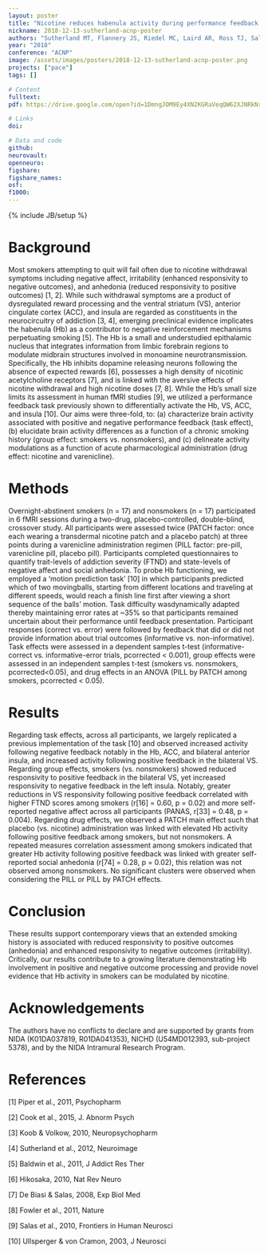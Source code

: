 ```yaml
---
layout: poster
title: "Nicotine reduces habenula activity during performance feedback among abstinent cigarette smokers"
nickname: 2018-12-13-sutherland-acnp-poster
authors: "Sutherland MT, Flannery JS, Riedel MC, Laird AR, Ross TJ, Salmeron BJ, Stein EA"
year: "2018"
conference: "ACNP"
image: /assets/images/posters/2018-12-13-sutherland-acnp-poster.png
projects: ["pace"]
tags: []

# Content
fulltext:
pdf: https://drive.google.com/open?id=1DmngJOM9Ey4XN2KGRaVeqQW62XJNRkNr

# Links
doi:

# Data and code
github:
neurovault:
openneuro:
figshare:
figshare_names:
osf:
f1000:
---
```

{% include JB/setup %}

# Background
Most smokers attempting to quit will fail often due to nicotine withdrawal symptoms including negative affect, irritability (enhanced responsivity to negative outcomes), and anhedonia (reduced responsivity to positive outcomes) [1, 2]. While such withdrawal symptoms are a product of dysregulated reward processing and the ventral striatum (VS), anterior cingulate cortex (ACC), and insula are regarded as constituents in the neurocircuitry of addiction [3, 4], emerging preclinical evidence implicates the habenula (Hb) as a contributor to negative reinforcement mechanisms perpetuating smoking [5]. The Hb is a small and understudied epithalamic nucleus that integrates information from limbic forebrain regions to modulate midbrain structures involved in monoamine neurotransmission. Specifically, the Hb inhibits dopamine releasing neurons following the absence of expected rewards [6], possesses a high density of nicotinic acetylcholine receptors [7], and is linked with the aversive effects of nicotine withdrawal and high nicotine doses [7, 8]. While the Hb’s small size limits its assessment in human fMRI studies [9], we utilized a performance feedback task previously shown to differentially activate the Hb, VS, ACC, and insula [10]. Our aims were three-fold, to: (a) characterize brain activity associated with positive and negative performance feedback (task effect), (b) elucidate brain activity differences as a function of a chronic smoking history (group effect: smokers vs. nonsmokers), and (c) delineate activity modulations as a function of acute pharmacological administration (drug effect: nicotine and varenicline).

# Methods
Overnight-abstinent smokers (n = 17) and nonsmokers (n = 17) participated in 6 fMRI sessions during a two-drug, placebo-controlled, double-blind, crossover study. All participants were assessed twice (PATCH factor: once each wearing a transdermal nicotine patch and a placebo patch) at three points during a varenicline administration regimen (PILL factor: pre-pill, varenicline pill, placebo pill). Participants completed questionnaires to quantify trait-levels of addiction severity (FTND) and state-levels of negative affect and social anhedonia. To probe Hb functioning, we employed a ‘motion prediction task’ [10] in which participants predicted which of two movingballs, starting from different locations and traveling at different speeds, would reach a finish line first after viewing a short sequence of the balls’ motion. Task difficulty wasdynamically adapted thereby maintaining error rates at ~35% so that participants remained uncertain about their performance until feedback presentation. Participant responses (correct vs. error) were followed by feedback that did or did not provide information about trial outcomes (informative vs. non-informative). Task effects were assessed in a dependent samples t-test (informative-correct vs. informative-error trials, pcorrected < 0.001), group effects were assessed in an independent samples t-test (smokers vs. nonsmokers, pcorrected<0.05), and drug effects in an ANOVA (PILL by PATCH among smokers, pcorrected < 0.05).

# Results
Regarding task effects, across all participants, we largely replicated a previous implementation of the task [10] and observed increased activity following negative feedback notably in the Hb, ACC, and bilateral anterior insula, and increased activity following positive feedback in the bilateral VS. Regarding group effects, smokers (vs. nonsmokers) showed reduced responsivity to positive feedback in the bilateral VS, yet increased responsivity to negative feedback in the left insula. Notably, greater reductions in VS responsivity following positive feedback correlated with higher FTND scores among smokers (r[16] = 0.60, p = 0.02) and more self-reported negative affect across all participants (PANAS, r[33] = 0.48, p = 0.004). Regarding drug effects, we observed a PATCH main effect such that placebo (vs. nicotine) administration was linked with elevated Hb activity following positive feedback among smokers, but not nonsmokers. A repeated measures correlation assessment among smokers indicated that greater Hb activity following positive feedback was linked with greater self-reported social anhedonia (r[74] = 0.28, p = 0.02), this relation was not observed among nonsmokers. No significant clusters were observed when considering the PILL or PILL by PATCH effects.

# Conclusion
These results support contemporary views that an extended smoking history is associated with reduced responsivity to positive outcomes (anhedonia) and enhanced responsivity to negative outcomes (irritability). Critically, our results contribute to a growing literature demonstrating Hb involvement in positive and negative outcome processing and provide novel evidence that Hb activity in smokers can be modulated by nicotine.

# Acknowledgements
The authors have no conflicts to declare and are supported by grants from NIDA (K01DA037819, R01DA041353), NICHD (U54MD012393, sub-project 5378), and by the NIDA Intramural Research Program.

# References
[1] Piper et al., 2011, Psychopharm

[2] Cook et al., 2015, J. Abnorm Psych

[3] Koob & Volkow, 2010, Neuropsychopharm

[4] Sutherland et al., 2012, Neuroimage

[5] Baldwin et al., 2011, J Addict Res Ther

[6] Hikosaka, 2010, Nat Rev Neuro

[7] De Biasi & Salas, 2008, Exp Biol Med

[8] Fowler et al., 2011, Nature

[9] Salas et al., 2010, Frontiers in Human Neurosci

[10] Ullsperger & von Cramon, 2003, J Neurosci
